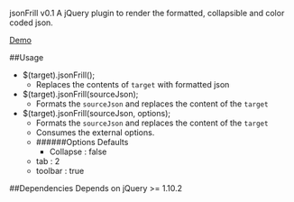 jsonFrill v0.1
A jQuery plugin to render the formatted, collapsible and color coded json.

[Demo](http://sparuvu.github.io/jsonfrill)

##Usage
* $(target).jsonFrill();
	* Replaces the contents of `target` with formatted json
* $(target).jsonFrill(sourceJson);
	* Formats the `sourceJson` and replaces the content of the `target`
* $(target).jsonFrill(sourceJson, options);
	* Formats the `sourceJson` and replaces the content of the `target`
	* Consumes the external options.
	* ######Options Defaults
		* Collapse	: false
    * tab : 2
    * toolbar : true

##Dependencies
Depends on jQuery >= 1.10.2
